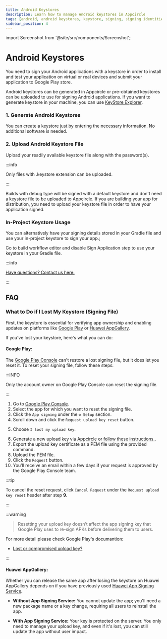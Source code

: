 ```yaml
---
title: Android Keystores
description: Learn how to manage Android keystores in Appcircle
tags: [android, android keystores, keystore, signing, signing identities]
sidebar_position: 4
---
```


import Screenshot from '@site/src/components/Screenshot';

# Android Keystores

You need to sign your Android applications with a keystore in order to install and test your application on virtual or real devices and submit your application to Google Play store.

Android keystores can be generated in Appcircle or pre-obtained keystores can be uploaded to use for signing Android applications. If you want to generate keystore in your machine, you can use [KeyStore Explorer](https://keystore-explorer.org).

<Screenshot url='https://cdn.appcircle.io/docs/assets/02-04-Android-Keystores.png' />

### 1. Generate Android Keystores

You can create a keystore just by entering the necessary information. No additional software is needed.

<Screenshot url='https://cdn.appcircle.io/docs/assets/02-05-Generate-Android-Keystores.png' />

### 2. Upload Android Keystore File

Upload your readily available keystore file along with the password(s).

:::info

Only files with .keystore extension can be uploaded.

:::

<Screenshot url='https://cdn.appcircle.io/docs/assets/02-06-Upload-Android-Keystores.png' />

Builds with debug type will be signed with a default keystore and don't need a keystore file to be uploaded to Appcircle. If you are building your app for distribution, you need to upload your keystore file in order to have your application signed.

### In-Project Keystore Usage

You can alternatively have your signing details stored in your Gradle file and use your in-project keystore to sign your app.;

Go to build workflow editor and disable Sign Application step to use your keystore in your Gradle file.

:::info

[Have questions? Contact us here.](https://appcircle.io/support/)

:::

## FAQ

### What to Do if I Lost My Keystore (Signing File)

First, the keystore is essential for verifying app ownership and enabling updates on platforms like [Google Play](https://play.google.com/store/) or [Huawei AppGallery](https://consumer.huawei.com/tr/mobileservices/appgallery/). 

If you've lost your keystore, here's what you can do:

#### Google Play:

The [Google Play Console](https://play.google.com/console/) can't restore a lost signing file, but it does let you reset it. To reset your signing file, follow these steps:

:::INFO

Only the account owner on Google Play Console can reset the signing file.

:::

1. Go to [Google Play Console](https://play.google.com/console/).
2. Select the app for which you want to reset the signing file.
3. Click the `App signing` under the `⚙️ Setup` section.
4. Scroll down and click the `Request upload key reset` button.

  <Screenshot url='https://cdn.appcircle.io/docs/assets/02-07-Upload-Android-Keystores.png'/>

5. Choose `I lost my upload key`.

  <Screenshot url='https://cdn.appcircle.io/docs/assets/02-08-Upload-Android-Keystores.png' />

6. Generate a new upload key via [Appcircle](#1-generate-android-keystores) or [follow these instructions.](https://support.google.com/googleplay/android-developer/answer/9842756#create).
7. Export the upload key certificate as a PEM file using the provided command.
8. Upload the PEM file.
9. Click the `Request` button.
3. You’ll receive an email within a few days if your request is approved by the Google Play Console team.

:::tip

To cancel the reset request, click `Cancel Request` under the `Request upload key reset` header after step **9**.

:::

:::warning

> Resetting your upload key doesn’t affect the app signing key that Google Play uses to re-sign APKs before delivering them to users.

For more detail please check Google Play's documantion:
- [Lost or compromised upload key?](https://support.google.com/googleplay/android-developer/answer/9842756?hl=en-GB#lost)

:::

#### Huawei AppGallery:

Whether you can release the same app after losing the keystore on Huawei AppGallery depends on if you have previously used [Huawei App Signing Service](https://developer.huawei.com/consumer/en/doc/AppGallery-connect-Guides/agc-appsigning-newapp-0000001052418290).

- **Without App Signing Service:** You cannot update the app; you'll need a new package name or a key change, requiring all users to reinstall the app.
  
- **With App Signing Service:** Your key is protected on the server. You only need to manage your upload key, and even if it's lost, you can still update the app without user impact.
